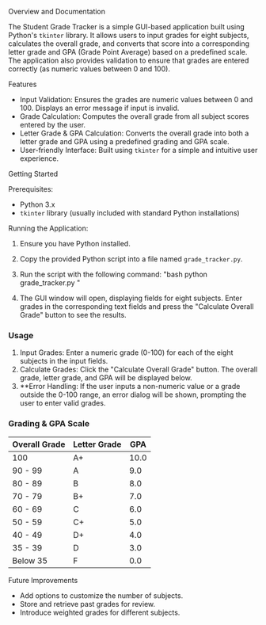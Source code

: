 Overview and Documentation

The Student Grade Tracker is a simple GUI-based application built using Python's `tkinter` library. It allows users to input grades for eight subjects, calculates the overall grade, and converts that score into a corresponding letter grade and GPA (Grade Point Average) based on a predefined scale. The application also provides validation to ensure that grades are entered correctly (as numeric values between 0 and 100).

Features
- Input Validation: Ensures the grades are numeric values between 0 and 100. Displays an error message if input is invalid.
- Grade Calculation: Computes the overall grade from all subject scores entered by the user.
- Letter Grade & GPA Calculation: Converts the overall grade into both a letter grade and GPA using a predefined grading and GPA scale.
- User-friendly Interface: Built using `tkinter` for a simple and intuitive user experience.
  
Getting Started

Prerequisites:
- Python 3.x
- `tkinter` library (usually included with standard Python installations)

Running the Application:
1. Ensure you have Python installed.
2. Copy the provided Python script into a file named `grade_tracker.py`.
3. Run the script with the following command:
    "bash
   python grade_tracker.py
   "
   
5. The GUI window will open, displaying fields for eight subjects. Enter grades in the corresponding text fields and press the "Calculate Overall Grade" button to see the results.

### Usage

1. Input Grades: Enter a numeric grade (0-100) for each of the eight subjects in the input fields.
2. Calculate Grades: Click the "Calculate Overall Grade" button. The overall grade, letter grade, and GPA will be displayed below.
3. **Error Handling: If the user inputs a non-numeric value or a grade outside the 0-100 range, an error dialog will be shown, prompting the user to enter valid grades.

### Grading & GPA Scale

| Overall Grade | Letter Grade | GPA  |
| ------------- | ------------ | ---- |
| 100           | A+           | 10.0 |
| 90 - 99       | A            | 9.0  |
| 80 - 89       | B            | 8.0  |
| 70 - 79       | B+           | 7.0  |
| 60 - 69       | C            | 6.0  |
| 50 - 59       | C+           | 5.0  |
| 40 - 49       | D+           | 4.0  |
| 35 - 39       | D            | 3.0  |
| Below 35      | F            | 0.0  |

Future Improvements
- Add options to customize the number of subjects.
- Store and retrieve past grades for review.
- Introduce weighted grades for different subjects.
  
